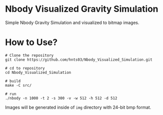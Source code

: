# Nbody Visualized Gravity Simulation 

Simple Nbody Gravity Simulation and visualized to bitmap images.

# How to Use?
``` shell
# Clone the repository
git clone https://github.com/hnts03/Nbody_Visualized_Simulation.git

# cd to repository
cd Nbody_Visualized_Simulation

# build
make -C src/

# run
./nbody -n 1000 -t 2 -s 300 -v -w 512 -h 512 -d 512
```

Images will be generated inside of `img` directory with 24-bit bmp format.

